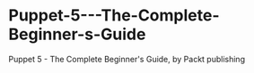 # Puppet-5---The-Complete-Beginner-s-Guide
Puppet 5 - The Complete Beginner's Guide, by Packt publishing
